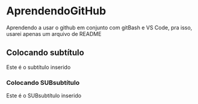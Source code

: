 # AprendendoGitHub
Aprendendo a usar o github em conjunto com gitBash e VS Code, pra isso, usarei apenas um arquivo de README
## Colocando subtítulo
 Este é o subtítulo inserido
### Colocando SUBsubtítulo
 Este é o SUBsubtítulo inserido
 